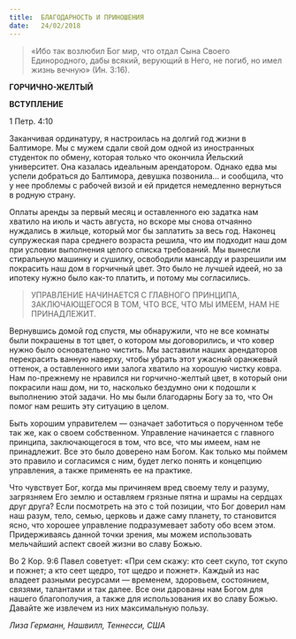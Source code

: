 ```yaml
---
title:  БЛАГОДАРНОСТЬ И ПРИНОШЕНИЯ
date:   24/02/2018
---
```


> <p></p>
> «Ибо так возлюбил Бог мир, что отдал Сына Своего Единородного, дабы всякий, верующий в Него, не погиб, но имел жизнь вечную» (Ин. 3:16).

**ГОРЧИЧНО-ЖЕЛТЫЙ**

**ВСТУПЛЕНИЕ**

1 Петр. 4:10

Заканчивая ординатуру, я настроилась на долгий год жизни в Балтиморе. Мы с мужем сдали свой дом одной из иностранных студенток по обмену, которая только что окончила Йельский университет. Она казалась идеальным арендатором. Однако едва мы успели добраться до Балтимора, девушка позвонила… и сообщила, что у нее проблемы с рабочей визой и ей придется немедленно вернуться в родную страну.

Оплаты аренды за первый месяц и оставленного ею задатка нам хватило на июль и часть августа, но вскоре мы снова отчаянно нуждались в жильце, который мог бы заплатить за весь год. Наконец супружеская пара среднего возраста решила, что им подходит наш дом при условии выполнения целого списка требований. Мы вынесли стиральную машинку и сушилку, освободили мансарду и разрешили им покрасить наш дом в горчичный цвет. Это было не лучшей идеей, но за ипотеку нужно было как-то платить, и потому мы согласились.

> <p></p>
> УПРАВЛЕНИЕ НАЧИНАЕТСЯ С ГЛАВНОГО ПРИНЦИПА, ЗАКЛЮЧАЮЩЕГОСЯ В ТОМ, ЧТО ВСЕ, ЧТО МЫ ИМЕЕМ, НАМ НЕ ПРИНАДЛЕЖИТ.

Вернувшись домой год спустя, мы обнаружили, что не все комнаты были покрашены в тот цвет, о котором мы договорились, и что ковер нужно было основательно чистить. Мы заставили наших арендаторов перекрасить ванную наверху, чтобы убрать этот ужасный оранжевый оттенок, а оставленного ими залога хватило на хорошую чистку ковра. Нам по-прежнему не нравился ни горчично-желтый цвет, в который они покрасили наш дом, ни то, насколько бездумно они к подошли к выполнению этой задачи. Но мы были благодарны Богу за то, что Он помог нам решить эту ситуацию в целом.

Быть хорошим управителем — означает заботиться о порученном тебе так же, как о своем собственном. Управление начинается с главного принципа, заключающегося в том, что все, что мы имеем, нам не принадлежит. Все это было доверено нам Богом. Как только мы поймем это правило и согласимся с ним, будет легко понять и концепцию управления, а также применять ее на практике.

Что чувствует Бог, когда мы причиняем вред своему телу и разуму, загрязняем Его землю и оставляем грязные пятна и шрамы на сердцах друг друга? Если посмотреть на это с той позиции, что Бог доверил нам наш разум, тело, семью, церковь и даже саму планету, то становится ясно, что хорошее управление подразумевает заботу обо всем этом. Придерживаясь данной точки зрения, мы можем использовать мельчайший аспект своей жизни во славу Божью.

Во 2 Кор. 9:6 Павел советует: «При сем скажу: кто сеет скупо, тот скупо и пожнет; а кто сеет щедро, тот щедро и пожнет». Каждый из нас владеет разными ресурсами — временем, здоровьем, состоянием, связями, талантами и так далее. Все они дарованы нам Богом для нашего благополучия, а также для использования их во славу Божью. Давайте же извлечем из них максимальную пользу.

_Лиза Германн, Нашвилл, Теннесси, США_